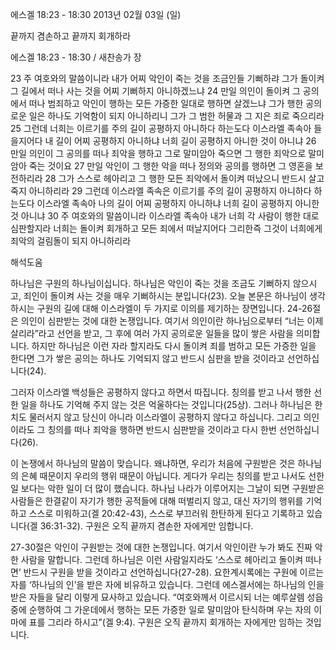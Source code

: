 에스겔 18:23 - 18:30 
2013년 02월 03일 (일)

끝까지 겸손하고 끝까지 회개하라



에스겔 18:23 - 18:30 / 새찬송가  장


23 주 여호와의 말씀이니라 내가 어찌 악인이 죽는 것을 조금인들 기뻐하랴 그가 돌이켜 그 길에서 떠나 사는 것을 어찌 기뻐하지 아니하겠느냐 24 만일 의인이 돌이켜 그 공의에서 떠나 범죄하고 악인이 행하는 모든 가증한 일대로 행하면 살겠느냐 그가 행한 공의로운 일은 하나도 기억함이 되지 아니하리니 그가 그 범한 허물과 그 지은 죄로 죽으리라 25 그런데 너희는 이르기를 주의 길이 공평하지 아니하다 하는도다 이스라엘 족속아 들을지어다 내 길이 어찌 공평하지 아니하냐 너희 길이 공평하지 아니한 것이 아니냐 26 만일 의인이 그 공의를 떠나 죄악을 행하고 그로 말미암아 죽으면 그 행한 죄악으로 말미암아 죽는 것이요 27 만일 악인이 그 행한 악을 떠나 정의와 공의를 행하면 그 영혼을 보전하리라 28 그가 스스로 헤아리고 그 행한 모든 죄악에서 돌이켜 떠났으니 반드시 살고 죽지 아니하리라 29 그런데 이스라엘 족속은 이르기를 주의 길이 공평하지 아니하다 하는도다 이스라엘 족속아 나의 길이 어찌 공평하지 아니하냐 너희 길이 공평하지 아니한 것 아니냐 30 주 여호와의 말씀이니라 이스라엘 족속아 내가 너희 각 사람이 행한 대로 심판할지라 너희는 돌이켜 회개하고 모든 죄에서 떠날지어다 그리한즉 그것이 너희에게 죄악의 걸림돌이 되지 아니하리라

해석도움





하나님은 구원의 하나님이십니다. 하나님은 악인이 죽는 것을 조금도 기뻐하지 않으시고, 죄인이 돌이켜 사는 것을 매우 기뻐하시는 분입니다(23). 오늘 본문은 하나님이 생각하시는 구원의 길에 대해 이스라엘이 두 가지로 이의를 제기하는 장면입니다. 24-26절은 의인이 심판받는 것에 대한 논쟁입니다. 여기서 의인이란 하나님으로부터 “너는 이제 살리라”라고 선언을 받고, 그 후에 여러 가지 공의로운 일들을 많이 쌓은 사람을 의미합니다. 하지만 하나님은 이런 자라 할지라도 다시 돌이켜 죄를 범하고 모든 가증한 일을 한다면 그가 쌓은 공의는 하나도 기억되지 않고 반드시 심판을 받을 것이라고 선언하십니다(24). 

그러자 이스라엘 백성들은 공평하지 않다고 하면서 따집니다. 칭의를 받고 나서 행한 선한 일을 하나도 기억해 주지 않는 것은 억울하다는 것입니다(25상). 그러나 하나님은 한 치도 물러서지 않고 당신이 아니라 이스라엘이 공평하지 않다고 하십니다. 그리고 의인이라도 그 칭의를 떠나 죄악을 행하면 반드시 심판받을 것이라고 다시 한번 선언하십니다(26). 

이 논쟁에서 하나님의 말씀이 맞습니다. 왜냐하면, 우리가 처음에 구원받은 것은 하나님의 은혜 때문이지 우리의 행위 때문이 아닙니다. 게다가 우리는 칭의를 받고 나서도 선한 일 보다는 악한 일이 더 많이 했습니다. 하나님 나라가 이루어지는 그날이 되면 구원받은 사람들은 한결같이 자기가 행한 공적들에 대해 떠벌리지 않고, 대신 자기의 행위를 기억하고 스스로 미워하고(겔 20:42-43), 스스로 부끄러워 한탄하게 된다고 기록하고 있습니다(겔 36:31-32). 구원은 오직 끝까지 겸손한 자에게만 임합니다.

27-30절은 악인이 구원받는 것에 대한 논쟁입니다. 여기서 악인이란 누가 봐도 진짜 악한 사람을 말합니다. 그런데 하나님은 이런 사람일지라도 ‘스스로 헤아리고 돌이켜 떠나면’ 반드시 구원을 받을 것이라고 선언하십니다(27-28). 요한계시록에는 구원에 이르는 자를 ‘하나님의 인’을 받은 자에 비유하고 있습니다. 그런데 에스겔서에는 하나님의 인을 받은 자들을 달리 이렇게 묘사하고 있습니다. “여호와께서 이르시되 너는 예루살렘 성읍 중에 순행하여 그 가운데에서 행하는 모든 가증한 일로 말미암아 탄식하며 우는 자의 이마에 표를 그리라 하시고”(겔 9:4). 구원은 오직 끝까지 회개하는 자에게만 임하는 것입니다.